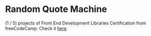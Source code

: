 # Random Quote Machine

(1 / 5) projects of Front End Development Libraries Certification from freeCodeCamp:
Check it [here](https://www.freecodecamp.org/learn/front-end-development-libraries/front-end-development-libraries-projects/build-a-random-quote-machine).
